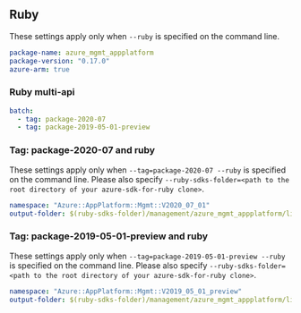 ## Ruby

These settings apply only when `--ruby` is specified on the command line.

``` yaml
package-name: azure_mgmt_appplatform
package-version: "0.17.0"
azure-arm: true
```

### Ruby multi-api

``` yaml $(ruby) && $(multiapi)
batch:
  - tag: package-2020-07
  - tag: package-2019-05-01-preview
```

### Tag: package-2020-07 and ruby

These settings apply only when `--tag=package-2020-07 --ruby` is specified on the command line.
Please also specify `--ruby-sdks-folder=<path to the root directory of your azure-sdk-for-ruby clone>`.

``` yaml $(tag) == 'package-2020-07' && $(ruby)
namespace: "Azure::AppPlatform::Mgmt::V2020_07_01"
output-folder: $(ruby-sdks-folder)/management/azure_mgmt_appplatform/lib
```

### Tag: package-2019-05-01-preview and ruby

These settings apply only when `--tag=package-2019-05-01-preview --ruby` is specified on the command line.
Please also specify `--ruby-sdks-folder=<path to the root directory of your azure-sdk-for-ruby clone>`.

``` yaml $(tag) == 'package-2019-05-01-preview' && $(ruby)
namespace: "Azure::AppPlatform::Mgmt::V2019_05_01_preview"
output-folder: $(ruby-sdks-folder)/management/azure_mgmt_appplatform/lib
```
